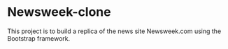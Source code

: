 # Newsweek-clone
This project is to build a replica of the news site Newsweek.com using the Bootstrap framework.
